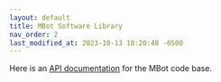 ```yaml
---
layout: default
title: MBot Software Library
nav_order: 2
last_modified_at: 2023-10-13 18:20:48 -0500
---
```


Here is an [API documentation](https://rob550-docs.github.io/doxygen_docs/) for the MBot code base.
